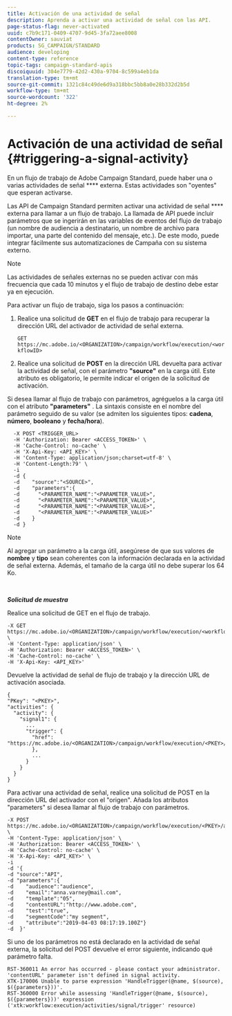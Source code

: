 ```yaml
---
title: Activación de una actividad de señal
description: Aprenda a activar una actividad de señal con las API.
page-status-flag: never-activated
uuid: c7b9c171-0409-4707-9d45-3fa72aee8008
contentOwner: sauviat
products: SG_CAMPAIGN/STANDARD
audience: developing
content-type: reference
topic-tags: campaign-standard-apis
discoiquuid: 304e7779-42d2-430a-9704-8c599a4eb1da
translation-type: tm+mt
source-git-commit: 1321c84c49de6d9a318bbc5bb8a0e28b332d2b5d
workflow-type: tm+mt
source-wordcount: '322'
ht-degree: 2%

---
```



# Activación de una actividad de señal {#triggering-a-signal-activity}

En un flujo de trabajo de Adobe Campaign Standard, puede haber una o varias actividades de señal **** externa. Estas actividades son &quot;oyentes&quot; que esperan activarse.

Las API de Campaign Standard permiten activar una actividad de señal **** externa para llamar a un flujo de trabajo. La llamada de API puede incluir parámetros que se ingerirán en las variables de eventos del flujo de trabajo (un nombre de audiencia a destinatario, un nombre de archivo para importar, una parte del contenido del mensaje, etc.). De este modo, puede integrar fácilmente sus automatizaciones de Campaña con su sistema externo.

>[!NOTE]
>
>Las actividades de señales externas no se pueden activar con más frecuencia que cada 10 minutos y el flujo de trabajo de destino debe estar ya en ejecución.

Para activar un flujo de trabajo, siga los pasos a continuación:

1. Realice una solicitud de **GET** en el flujo de trabajo para recuperar la dirección URL del activador de actividad de señal externa.

   `GET https://mc.adobe.io/<ORGANIZATION>/campaign/workflow/execution/<workflowID>`

1. Realice una solicitud de **POST** en la dirección URL devuelta para activar la actividad de señal, con el parámetro **&quot;source&quot;** en la carga útil. Este atributo es obligatorio, le permite indicar el origen de la solicitud de activación.

Si desea llamar al flujo de trabajo con parámetros, agréguelos a la carga útil con el atributo **&quot;parameters&quot;** . La sintaxis consiste en el nombre del parámetro seguido de su valor (se admiten los siguientes tipos: **cadena**, **número**, **booleano** y **fecha/hora**).

```
  -X POST <TRIGGER_URL>
  -H 'Authorization: Bearer <ACCESS_TOKEN>' \
  -H 'Cache-Control: no-cache' \
  -H 'X-Api-Key: <API_KEY>' \
  -H 'Content-Type: application/json;charset=utf-8' \
  -H 'Content-Length:79' \
  -i
  -d {
  -d    "source":"<SOURCE>",
  -d    "parameters":{
  -d      "<PARAMETER_NAME":"<PARAMETER_VALUE>",
  -d      "<PARAMETER_NAME":"<PARAMETER_VALUE>",
  -d      "<PARAMETER_NAME":"<PARAMETER_VALUE>",  
  -d      "<PARAMETER_NAME":"<PARAMETER_VALUE>"
  -d    }
  -d }
```

>[!NOTE]
>
>Al agregar un parámetro a la carga útil, asegúrese de que sus valores de **nombre** y **tipo** sean coherentes con la información declarada en la actividad de señal externa. Además, el tamaño de la carga útil no debe superar los 64 Ko.

<br/>

***Solicitud de muestra***

Realice una solicitud de GET en el flujo de trabajo.

```
-X GET https://mc.adobe.io/<ORGANIZATION>/campaign/workflow/execution/<workflowID> \
-H 'Content-Type: application/json' \
-H 'Authorization: Bearer <ACCESS_TOKEN>' \
-H 'Cache-Control: no-cache' \
-H 'X-Api-Key: <API_KEY>'
```

Devuelve la actividad de señal de flujo de trabajo y la dirección URL de activación asociada.

```
{
"PKey": "<PKEY>",
"activities": {
  "activity": {
    "signal1": {
      ...
      "trigger": {
        "href": "https://mc.adobe.io/<ORGANIZATION>/campaign/workflow/execution/<PKEY>/activities/activity/<PKEY>/trigger/"
        },
        ...
      }
    }
  }
}
```

Para activar una actividad de señal, realice una solicitud de POST en la dirección URL del activador con el &quot;origen&quot;. Añada los atributos &quot;parameters&quot; si desea llamar al flujo de trabajo con parámetros.

```
-X POST https://mc.adobe.io/<ORGANIZATION>/campaign/workflow/execution/<PKEY>/activities/activity/<PKEY>/trigger \
-H 'Content-Type: application/json' \
-H 'Authorization: Bearer <ACCESS_TOKEN>' \
-H 'Cache-Control: no-cache' \
-H 'X-Api-Key: <API_KEY>' \
-i
-d '{
-d "source":"API",
-d "parameters":{
-d    "audience":"audience",
-d    "email":"anna.varney@mail.com",
-d    "template":"05",
-d    "contentURL":"http://www.adobe.com",
-d    "test":"true",
-d    "segmentCode":"my segment",
-d    "attribute":"2019-04-03 08:17:19.100Z"}
-d  }'
```

<!-- + réponse -->

Si uno de los parámetros no está declarado en la actividad de señal externa, la solicitud del POST devuelve el error siguiente, indicando qué parámetro falta.

```
RST-360011 An error has occurred - please contact your administrator.
'contentURL' parameter isn't defined in signal activity.
XTK-170006 Unable to parse expression 'HandleTrigger(@name, $(source), $({parameters}))'.
RST-360000 Error while assessing 'HandleTrigger(@name, $(source), $({parameters}))' expression ('xtk:workflow:execution/activities/signal/trigger' resource)
```
